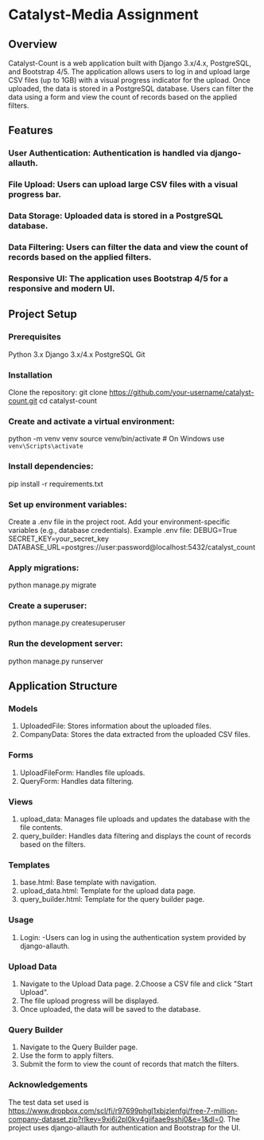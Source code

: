# Catalyst-Media Assignment

## Overview
Catalyst-Count is a web application built with Django 3.x/4.x, PostgreSQL, and Bootstrap 4/5. The application allows users to log in and upload large CSV files (up to 1GB) with a visual progress indicator for the upload. Once uploaded, the data is stored in a PostgreSQL database. Users can filter the data using a form and view the count of records based on the applied filters.

## Features
### User Authentication: Authentication is handled via django-allauth.
### File Upload: Users can upload large CSV files with a visual progress bar.
### Data Storage: Uploaded data is stored in a PostgreSQL database.
### Data Filtering: Users can filter the data and view the count of records based on the applied filters.
### Responsive UI: The application uses Bootstrap 4/5 for a responsive and modern UI.

## Project Setup
### Prerequisites
Python 3.x
Django 3.x/4.x
PostgreSQL
Git

### Installation
Clone the repository:
git clone https://github.com/your-username/catalyst-count.git
cd catalyst-count

### Create and activate a virtual environment:
python -m venv venv
source venv/bin/activate  # On Windows use `venv\Scripts\activate`

### Install dependencies:
pip install -r requirements.txt

### Set up environment variables:
Create a .env file in the project root.
Add your environment-specific variables (e.g., database credentials).
Example .env file:
   DEBUG=True
   SECRET_KEY=your_secret_key
   DATABASE_URL=postgres://user:password@localhost:5432/catalyst_count

### Apply migrations:
python manage.py migrate

### Create a superuser:
python manage.py createsuperuser

### Run the development server:
python manage.py runserver

## Application Structure
### Models
   1. UploadedFile: Stores information about the uploaded files.
   2. CompanyData: Stores the data extracted from the uploaded CSV files.
### Forms
   1. UploadFileForm: Handles file uploads.
   2. QueryForm: Handles data filtering.
### Views
   1. upload_data: Manages file uploads and updates the database with the file contents.
   2. query_builder: Handles data filtering and displays the count of records based on the filters.
### Templates
   1. base.html: Base template with navigation.
   2. upload_data.html: Template for the upload data page.
   3. query_builder.html: Template for the query builder page.

### Usage
   1. Login: -Users can log in using the authentication system provided by django-allauth.

### Upload Data
   1. Navigate to the Upload Data page.
   2.Choose a CSV file and click "Start Upload".
   3. The file upload progress will be displayed.
   4. Once uploaded, the data will be saved to the database.

### Query Builder
   1. Navigate to the Query Builder page.
   2. Use the form to apply filters.
   3. Submit the form to view the count of records that match the filters.


### Acknowledgements
The test data set used is https://www.dropbox.com/scl/fi/r97699phgl1xbjzlenfgi/free-7-million-company-dataset.zip?rlkey=9xi6i2pl0kv4giifaae9sshj0&e=1&dl=0.
The project uses django-allauth for authentication and Bootstrap for the UI.
